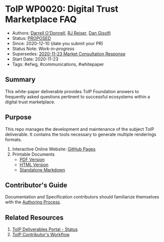 # ToIP  WP0020: Digital Trust Marketplace FAQ

- Authors: [Darrell O'Donnell](darrell.odonnell@continuumloop.com), [RJ Reiser](rj.reiser@kabn.network), [Dan Gisolfi](dan.gisolfi@gmail.com)
- Status: [PROPOSED](https://trustoverip.github.io/deliverables/process/lifecycle_management/#proposed)
- Since: 2020-12-10 (date you submit your PR)
- Status Note: _Work-in-progress_  
- Supersedes: [2020-11-23 Market Consultation Response](https://docs.google.com/document/d/1v8tTagWy9qN9nQdCQAXX3d0j8DQSc1ky2Z31CQotv7c/edit#)
- Start Date: 2020-11-23
- Tags: #efwg, #communications, #whitepaper

## Summary
This white-paper deliverable provides ToIP Foundation answers to frequently asked questions pertinent to successful ecosystems within a digital trust marketplace.

## Purpose
This repo manages the development and maintenance of the subject ToIP deliverable. It contains the tools necessary to generate multiple renderings formats.

1. Interactive Online Website: [GitHub Pages](https://trustoverip.github.io/WP0020-digital-trust-marketplace-faq/)
2. Printable Documents
    * [PDF Version](./publish/WP0020-digital-trust-marketplace-faq.pdf)
    * [HTML Version](./publish/WP0020-digital-trust-marketplace-faq.html)
    * [Standalone Markdown](./publish/WP0020-digital-trust-marketplace-faq.md)

## Contributor's Guide
Documentation and Specification contributors should familiarize themselves with the [Authoring Process](https://github.com/trustoverip/WP0020-digital-trust-marketplace-faq/blob/main/DEV_README.md).

## Related Resources

1. [ToIP Deliverables Portal - Status](https://trustoverip.github.io/deliverables/results/proposed/)
2. [ToIP Contributor's Workflow](https://trustoverip.github.io/deliverables/process/process_concepts/)
